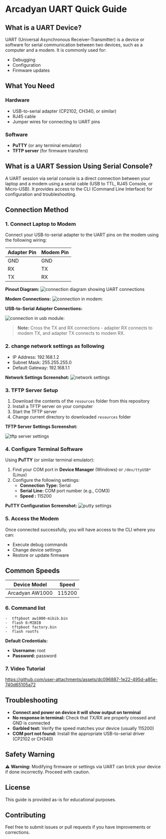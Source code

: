 # Arcadyan UART Quick Guide

## What is a UART Device?

UART (Universal Asynchronous Receiver-Transmitter) is a device or software for serial communication between two devices, such as a computer and a modem. It is commonly used for:

- Debugging
- Configuration
- Firmware updates

## What You Need

### Hardware

- USB-to-serial adapter (CP2102, CH340, or similar)
- RJ45 cable
- Jumper wires for connecting to UART pins

### Software

- **PuTTY** (or any terminal emulator)
- **TFTP server** (for firmware transfers)

## What is a UART Session Using Serial Console?

A UART session via serial console is a direct connection between your laptop and a modem using a serial cable (USB to TTL, RJ45 Console, or Micro-USB). It provides access to the CLI (Command Line Interface) for configuration and troubleshooting.

## Connection Method

### 1. Connect Laptop to Modem

Connect your USB-to-serial adapter to the UART pins on the modem using the following wiring:

| Adapter Pin | Modem Pin |
| ----------- | --------- |
| GND         | GND       |
| RX          | TX        |
| TX          | RX        |

**Pinout Diagram:**
![connection diagram showing UART connections](images/pin-diagram.png)

**Modem Connections:**
![connection in modem:](images/router-connections.jpg)

**USB-to-Serial Adapter Connections:**

![connection in usb module:](images/uart-module.png)

> **Note:** Cross the TX and RX connections - adapter RX connects to modem TX, and adapter TX connects to modem RX.

### 2. change network settings as following

- IP Address: 192.168.1.2
- Subnet Mask: 255.255.255.0
- Default Gateway: 192.168.1.1

**Network Settings Screenshot:**
![network settings](images/network-settings.jpg)

### 3. TFTP Server Setup

1. Download the contents of the `resources` folder from this repository
2. Install a TFTP server on your computer
3. Start the TFTP server
4. Change current directory to downloaded `resources` folder
   
**TFTP Server Settings Screenshot:**

![tftp server settings](images/tftp.png)

### 4. Configure Terminal Software

Using **PuTTY** (or similar terminal emulator):

1. Find your COM port in **Device Manager** (Windows) or `/dev/ttyUSB*` (Linux)
2. Configure the following settings:
   - **Connection Type:** Serial
   - **Serial Line:** COM port number (e.g., COM3)
   - **Speed :** 115200

**PuTTY Configuration Screenshot:**
![putty settings](images/putty.jpg)

### 5. Access the Modem

Once connected successfully, you will have access to the CLI where you can:

- Execute debug commands
- Change device settings
- Restore or update firmware

## Common Speeds

| Device Model    | Speed  |
| --------------- | ------ |
| Arcadyan AW1000 | 115200 |

### 6. Command list

    -  tftpboot aw1000-mibib.bin
    -  flash 0:MIBIB
    -  tftpboot factory.bin
    -  flash rootfs

**Default Credentials:**

- **Username:** root
- **Password:** password

### 7. Video Tutorial

https://github.com/user-attachments/assets/dc096887-1e22-495d-a85e-740d65105a72

## Troubleshooting

- **Connect and power on device it will show output on terminal**
- **No response in terminal:** Check that TX/RX are properly crossed and GND is connected
- **Garbled text:** Verify the speed matches your device (usually 115200)
- **COM port not found:** Install the appropriate USB-to-serial driver (CP2102 or CH340)

## Safety Warning

⚠️ **Warning:** Modifying firmware or settings via UART can brick your device if done incorrectly. Proceed with caution.

## License

This guide is provided as-is for educational purposes.

## Contributing

Feel free to submit issues or pull requests if you have improvements or corrections.
